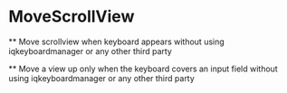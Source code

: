 # MoveScrollView
** Move scrollview when keyboard appears without using iqkeyboardmanager or any other third party


** Move a view up only when the keyboard covers an input field without using iqkeyboardmanager or any other third party
